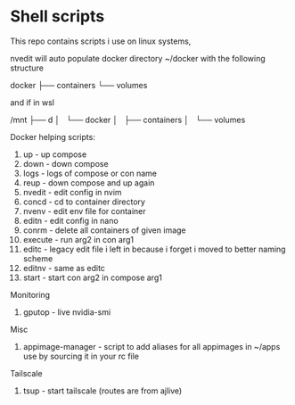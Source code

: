 # Shell scripts

This repo contains scripts i use on linux systems, 


nvedit will auto populate docker directory ~/docker with the following structure

docker
├── containers
└── volumes

and if in wsl

/mnt
├── d
│   └── docker
│       ├── containers
│       └── volumes

Docker helping scripts:
1. up - up compose
2. down - down compose
3. logs - logs of compose or con name
4. reup - down compose and up again
5. nvedit - edit config in nvim
6. concd - cd to container directory 
7. nvenv - edit env file for container
8. editn - edit config in nano
9. conrm - delete all containers of given image
10. execute - run arg2 in con arg1
11. editc - legacy edit file i left in because i forget i moved to better naming scheme 
12. editnv - same as editc
13. start - start con arg2 in compose arg1

Monitoring
1. gputop - live nvidia-smi

Misc 
1. appimage-manager - script to add aliases for all appimages in ~/apps
    use by sourcing it in your rc file

Tailscale
1. tsup - start tailscale (routes are from ajlive)

